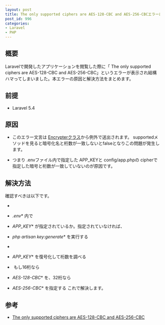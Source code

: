 ```yaml
---
layout: post
title: The only supported ciphers are AES-128-CBC and AES-256-CBCエラーにハマった
post_id: 996
categories: 
- Laravel
- PHP
---
```


## 概要

Laravelで開発したアプリケーションを閲覧した際に「
The only supported ciphers are AES-128-CBC and AES-256-CBC」というエラーが表示され結構ハマってしまいました。本エラーの原因と解決方法をまとめます。

## 前提


*  Laravel 5.4

## 原因


*  このエラー文言は 
[Encrypterクラス](https://github.com/laravel/framework/blob/5.4/src/Illuminate/Encryption/Encrypter.php#L43)から例外で送出されます。
supportedメソッドを見ると暗号化名と桁数が一致しないとfalseとなりこの問題が発生します。

 	
*  つまり
.envファイル内で指定した
APP_KEYと
config/app.phpの
cipherで指定した暗号と桁数が一致していないのが原因です。

## 解決方法

確認すべきは以下です。

*   
*  *.env**
内で
*  *APP_KEY**
が指定されているか。指定されていなければ、
*  *php artisan key:generate**
を実行する

 	
*   
*  *APP_KEY**
を復号化して桁数を調べる

 	
*   もし16桁なら
*  *AES-128-CBC**
を、32桁なら
*  *AES-256-CBC**
を指定する
これで解決します。

## 参考


*  [The only supported ciphers are AES-128-CBC and AES-256-CBC](https://github.com/laravel/framework/issues/9080)